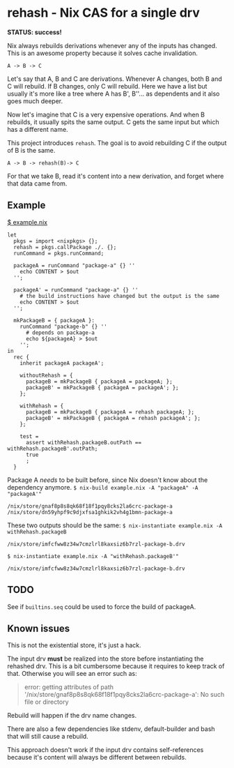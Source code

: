 # rehash - Nix CAS for a single drv

**STATUS: success!**

Nix always rebuilds derivations whenever any of the inputs has changed. This
is an awesome property because it solves cache invalidation.

    A -> B -> C

Let's say that A, B and C are derivations. Whenever A changes, both B and C
will rebuild. If B changes, only C will rebuild. Here we have a list but
usually it's more like a tree where A has B', B''... as dependents and it also
goes much deeper.

Now let's imagine that C is a very expensive operations. And when B rebuilds,
it usually spits the same output. C gets the same input but which has a
different name.

This project introduces `rehash`. The goal is to avoid rebuilding C if the
output of B is the same.

    A -> B -> rehash(B)-> C

For that we take B, read it's content into a new derivation, and forget where
that data came from.

## Example

[$ example.nix](example.nix)
```
let
  pkgs = import <nixpkgs> {};
  rehash = pkgs.callPackage ./. {};
  runCommand = pkgs.runCommand;

  packageA = runCommand "package-a" {} ''
    echo CONTENT > $out
  '';

  packageA' = runCommand "package-a" {} ''
    # the build instructions have changed but the output is the same
    echo CONTENT > $out
  '';

  mkPackageB = { packageA }:
    runCommand "package-b" {} ''
      # depends on package-a
      echo ${packageA} > $out
    '';
in
  rec {
    inherit packageA packageA';

    withoutRehash = {
      packageB = mkPackageB { packageA = packageA; };
      packageB' = mkPackageB { packageA = packageA'; };
    };

    withRehash = {
      packageB = mkPackageB { packageA = rehash packageA; };
      packageB' = mkPackageB { packageA = rehash packageA'; };
    };

    test =
      assert withRehash.packageB.outPath == withRehash.packageB'.outPath;
      true
      ;
  }
```
Package A *needs* to be built before, since Nix doesn't know about the
dependency anymore.
`$ nix-build example.nix -A "packageA" -A "packageA'"`
```
/nix/store/gnaf8p8s8qk68f18f1pqy8cks2la6crc-package-a
/nix/store/dn59yhpf9c9djxfsa1ghkik2vh4g1bmn-package-a
```
These two outputs should be the same:
`$ nix-instantiate example.nix -A withRehash.packageB`
```
/nix/store/imfcfww8z34w7cmzlrl8kaxsiz6b7rzl-package-b.drv
```
`$ nix-instantiate example.nix -A "withRehash.packageB'"`
```
/nix/store/imfcfww8z34w7cmzlrl8kaxsiz6b7rzl-package-b.drv
```
## TODO

See if `builtins.seq` could be used to force the build of packageA.

## Known issues

This is not the existential store, it's just a hack.

The input drv **must** be realized into the store before instantiating the
rehashed drv. This is a bit cumbersome because it requires to keep track of
that. Otherwise you will see an error such as:

> error: getting attributes of path '/nix/store/gnaf8p8s8qk68f18f1pqy8cks2la6crc-package-a': No such file or directory

Rebuild will happen if the drv name changes.

There are also a few dependencies like stdenv, default-builder and bash that
will still cause a rebuild.

This approach doesn't work if the input drv contains self-references because
it's content will always be different between rebuilds.
